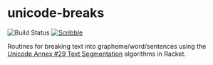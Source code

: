 unicode-breaks
==============

![Build Status](https://github.com/shawnw/racket-unicode-breaks/actions/workflows/ci.yml/badge.svg)
[![Scribble](https://img.shields.io/badge/Docs-Scribble-blue.svg)](https://docs.racket-lang.org/unicode-breaks/index.html)

Routines for breaking text into grapheme/word/sentences using the
[Unicode Annex #29 Text Segmentation][1] algorithms in Racket.

[1]: https://www.unicode.org/reports/tr29/tr29-39.html
